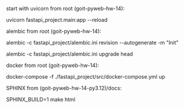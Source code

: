 start with uvicorn from root (goit-pyweb-hw-14):

uvicorn fastapi_project.main:app --reload

alembic from root (goit-pyweb-hw-14):

alembic -c fastapi_project/alembic.ini revision --autogenerate -m "Init"

alembic -c fastapi_project/alembic.ini upgrade head

docker from root (goit-pyweb-hw-14):

docker-compose -f ./fastapi_project/src/docker-compose.yml up

SPHINX from (goit-pyweb-hw-14-py3.12)/docs: 

SPHINX_BUILD=1 make html